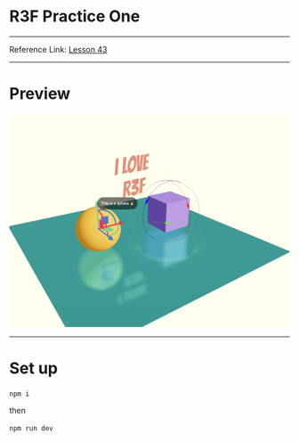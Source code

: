 # R3F Practice One

---

Reference Link:
[Lesson 43](https://threejs-journey.com/lessons/r3f-drei)

---

# Preview

![Preview](./public/Preview1.png)

---

# Set up

`npm i`

then

`npm run dev`
